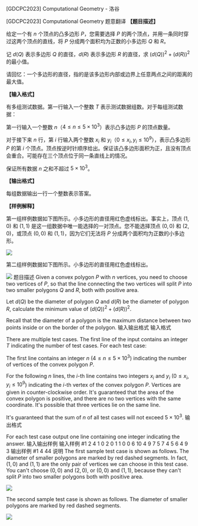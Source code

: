 



[GDCPC2023] Computational Geometry - 洛谷














[GDCPC2023] Computational Geometry
题意翻译
**【题目描述】**

给定一个有 $n$ 个顶点的凸多边形 $P$，您需要选择 $P$ 的两个顶点，并用一条同时穿过这两个顶点的直线，将 $P$ 分成两个面积均为正数的小多边形 $Q$ 和 $R$。

记 $d(Q)$ 表示多边形 $Q$ 的直径，$d(R)$ 表示多边形 $R$ 的直径，求 $(d(Q))^2 + (d(R))^2$ 的最小值。

请回忆：一个多边形的直径，指的是该多边形内部或边界上任意两点之间的距离的最大值。

**【输入格式】**

有多组测试数据。第一行输入一个整数 $T$ 表示测试数据组数。对于每组测试数据：

第一行输入一个整数 $n$（$4 \le n \le 5 \times 10^3$）表示凸多边形 $P$ 的顶点数量。

对于接下来 $n$ 行，第 $i$ 行输入两个整数 $x_i$ 和 $y_i$（$0 \le x_i, y_i \le 10^9$），表示凸多边形 $P$ 的第 $i$ 个顶点。顶点按逆时针顺序给出。保证该凸多边形面积为正，且没有顶点会重合。可能存在三个顶点位于同一条直线上的情况。

保证所有数据 $n$ 之和不超过 $5 \times 10^3$。

**【输出格式】**

每组数据输出一行一个整数表示答案。

**【样例解释】**

第一组样例数据如下图所示。小多边形的直径用红色虚线标出。事实上，顶点 $(1, 0)$ 和 $(1, 1)$ 是这一组数据中唯一能选择的一对顶点。您不能选择顶点 $(0, 0)$ 和 $(2, 0)$，或顶点 $(0, 0)$ 和 $(1, 1)$，因为它们无法将 $P$ 分成两个面积均为正数的小多边形。

![](https://cdn.luogu.com.cn/upload/image_hosting/6wue7ioc.png)

第二组样例数据如下图所示。小多边形的直径用红色虚线标出。

![](https://cdn.luogu.com.cn/upload/image_hosting/en9mocsw.png)
题目描述
Given a convex polygon $P$ with $n$ vertices, you need to choose two vertices of $P$, so that the line connecting the two vertices will split $P$ into two smaller polygons $Q$ and $R$, both with positive area.

Let $d(Q)$ be the diameter of polygon $Q$ and $d(R)$ be the diameter of polygon $R$, calculate the minimum value of $(d(Q))^2 + (d(R))^2$.

Recall that the diameter of a polygon is the maximum distance between two points inside or on the border of the polygon.
输入输出格式
输入格式

There are multiple test cases. The first line of the input contains an integer $T$ indicating the number of test cases. For each test case:

The first line contains an integer $n$ ($4 \le n \le 5 \times 10^3$) indicating the number of vertices of the convex polygon $P$.

For the following $n$ lines, the $i$-th line contains two integers $x_i$ and $y_i$ ($0 \le x_i, y_i \le 10^9$) indicating the $i$-th vertex of the convex polygon $P$. Vertices are given in counter-clockwise order. It's guaranteed that the area of the convex polygon is positive, and there are no two vertices with the same coordinate. It's possible that three vertices lie on the same line.

It's guaranteed that the sum of $n$ of all test cases will not exceed $5 \times 10^3$.
输出格式

For each test case output one line containing one integer indicating the answer.
输入输出样例
输入样例 #1
2
4
1 0
2 0
1 1
0 0
6
10 4
9 7
5 7
4 5
6 4
9 3
输出样例 #1
4
44
说明
The first sample test case is shown as follows. The diameter of smaller polygons are marked by red dashed segments. In fact, $(1, 0)$ and $(1, 1)$ are the only pair of vertices we can choose in this test case. You can't choose $(0, 0)$ and $(2, 0)$, or $(0, 0)$ and $(1, 1)$, because they can't split $P$ into two smaller polygons both with positive area.

![](https://cdn.luogu.com.cn/upload/image_hosting/6wue7ioc.png)

The second sample test case is shown as follows. The diameter of smaller polygons are marked by red dashed segments.

![](https://cdn.luogu.com.cn/upload/image_hosting/en9mocsw.png)






